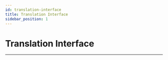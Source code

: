 ```yaml
---
id: translation-interface
title: Translation Interface
sidebar_position: 1
---
```


# Translation Interface

---------------